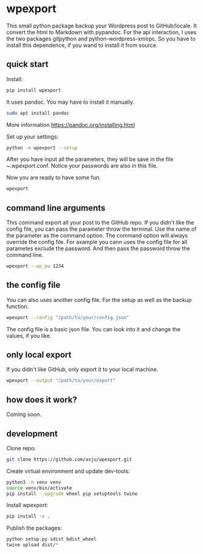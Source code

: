# wpexport
This small python package backup your Wordpress post to GitHub/locale. It
convert the html to Markdown with pypandoc. For the api interaction, I uses the
two packages gitpython and python-wordpress-xmlrpc. So you have to install this
dependence, if you wand to install it from source.

## quick start
Install:
```bash
pip install wpexport
```
It uses pandoc. You may have to install it manually.
```bash
sudo apt install pandoc
```
More information https://pandoc.org/installing.html

Set up your settings:
```bash
python -m wpexport --setup
```
After you have input all the parameters, they will be save in the file
~.wpexport.conf. Notice your passwords are also in this file.

Now you are ready to have some fun.
```bash
wpexport
```

## command line arguments
This command export all your post to the GitHub repo. If you didn't like the
config file, you can pass the parameter throw the terminal. Use the name of the
parameter as the command option. The command option will always override the
config file. For axample you cann uses the config file for all parametes exclude
the password. And then pass the password throw the command line.
```bash
wpexport --wp_pw 1234
```

## the config file
You can also uses another config file. For the setup as well as the backup
function.
```bash
wpexport --config "/path/to/your/config.json"
```
The config file is a basic json file. You can look into it and change the
values, if you like.

## only local export
If you didn't like GitHub, only export it to your local machine.
```bash
wpexport --output "/path/to/your/export"
```

## how does it work?
Coming soon.

## development
Clone repo:
```bash
git clone https://github.com/axju/wpexport.git
```
Create virtual environment and update dev-tools:
```bash
python3 -m venv venv
source venv/bin/activate
pip install --upgrade wheel pip setuptools twine
```
Install wpexport:
```bash
pip install -e .
```

Publish the packages:
```bash
python setup.py sdist bdist_wheel
twine upload dist/*
```
